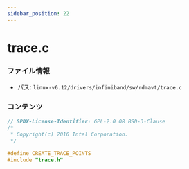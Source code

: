 ```yaml
---
sidebar_position: 22
---
```

# trace.c

### ファイル情報

- パス: `linux-v6.12/drivers/infiniband/sw/rdmavt/trace.c`

### コンテンツ

```c
// SPDX-License-Identifier: GPL-2.0 OR BSD-3-Clause
/*
 * Copyright(c) 2016 Intel Corporation.
 */

#define CREATE_TRACE_POINTS
#include "trace.h"

```
